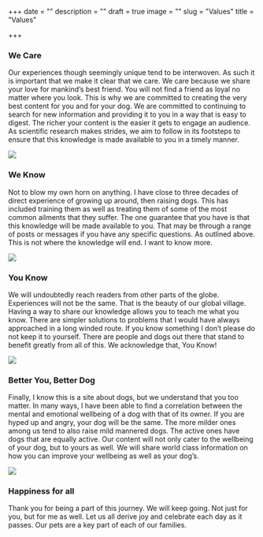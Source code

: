 +++
date = ""
description = ""
draft = true
image = ""
slug = "Values"
title = "Values"

+++
### We Care

Our experiences though seemingly unique tend to be interwoven. As such it is important that we make it clear that we care. We care because we share your love for mankind’s best friend. You will not find a friend as loyal no matter where you look. This is why we are committed to creating the very best content for you and for your dog. We are committed to continuing to search for new information and providing it to you in a way that is easy to digest. The richer your content is the easier it gets to engage an audience. As scientific research makes strides, we aim to follow in its footsteps to ensure that this knowledge is made available to you in a timely manner.

![](https://savets.org/img/friends-3042751_1920.jpg)

### We Know

Not to blow my own horn on anything. I have close to three decades of direct experience of growing up around, then raising dogs. This has included training them as well as treating them of some of the most common ailments that they suffer. The one guarantee that you have is that this knowledge will be made available to you. That may be through a range of posts or messages if you have any specific questions. As outlined above. This is not where the knowledge will end. I want to know more.

![](https://savets.org/img/men-2425121_1920.jpg)

### You Know

We will undoubtedly reach readers from other parts of the globe. Experiences will not be the same. That is the beauty of our global village. Having a way to share our knowledge allows you to teach me what you know. There are simpler solutions to problems that I would have always approached in a long winded route. If you know something I don’t please do not keep it to yourself. There are people and dogs out there that stand to benefit greatly from all of this. We acknowledge that, You Know!

![](https://savets.org/img/dog-4504013_1280.jpg)

### Better You, Better Dog

Finally, I know this is a site about dogs, but we understand that you too matter. In many ways, I have been able to find a correlation between the mental and emotional wellbeing of a dog with that of its owner. If you are hyped up and angry, your dog will be the same. The more milder ones among us tend to also raise mild mannered dogs. The active ones have dogs that are equally active. Our content will not only cater to the wellbeing of your dog, but to yours as well. We will share world class information on how you can improve your wellbeing as well as your dog’s.

![](https://savets.org/img/dog-190056_640.jpg)

### Happiness for all

Thank you for being a part of this journey. We will keep going. Not just for you, but for me as well. Let us all derive joy and celebrate each day as it passes. Our pets are a key part of each of our families.